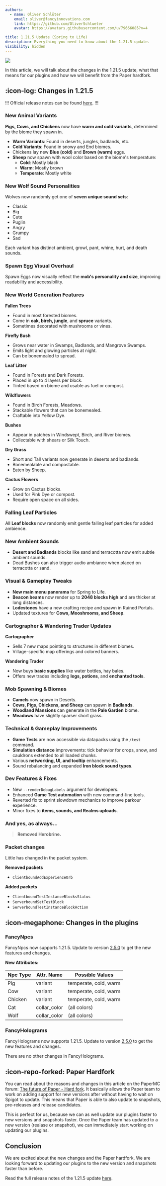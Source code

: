 ```yaml
---
authors:
  - name: Oliver Schlüter
    email: oliver@fancyinnovations.com
    link: https://github.com/OliverSchlueter
    avatar: https://avatars.githubusercontent.com/u/79666085?v=4

title: 1.21.5 Update (Spring to Life)
description: Everything you need to know about the 1.21.5 update.
visibility: hidden
---
```


![](../static/1_21_5-update.png)

In this article, we will talk about the changes in the 1.21.5 update, what that means for our plugins and how we will benefit from the Paper hardfork.

## :icon-log: Changes in 1.21.5

!!!
Official release notes can be found [here](https://www.minecraft.net/en-us/article/minecraft-java-edition-1-21-5).
!!!

### New Animal Variants

**Pigs, Cows, and Chickens** now have **warm and cold variants**, determined by the biome they spawn in.

- **Warm Variants**: Found in deserts, jungles, badlands, etc.
- **Cold Variants**: Found in snowy and End biomes.
- Chickens lay new **Blue (cold)** and **Brown (warm)** eggs.
- **Sheep** now spawn with wool color based on the biome's temperature:
  - **Cold**: Mostly black
  - **Warm**: Mostly brown
  - **Temperate**: Mostly white

### New Wolf Sound Personalities

Wolves now randomly get one of **seven unique sound sets**:
- Classic
- Big
- Cute
- Puglin
- Angry
- Grumpy
- Sad

Each variant has distinct ambient, growl, pant, whine, hurt, and death sounds.

### Spawn Egg Visual Overhaul

Spawn Eggs now visually reflect the **mob's personality and size**, improving readability and accessibility.

### New World Generation Features

**Fallen Trees**
- Found in most forested biomes.
- Come in **oak, birch, jungle**, and **spruce** variants.
- Sometimes decorated with mushrooms or vines.

**Firefly Bush**
- Grows near water in Swamps, Badlands, and Mangrove Swamps.
- Emits light and glowing particles at night.
- Can be bonemealed to spread.

**Leaf Litter**
- Found in Forests and Dark Forests.
- Placed in up to 4 layers per block.
- Tinted based on biome and usable as fuel or compost.

**Wildflowers**
- Found in Birch Forests, Meadows.
- Stackable flowers that can be bonemealed.
- Craftable into Yellow Dye.

**Bushes**
- Appear in patches in Windswept, Birch, and River biomes.
- Collectable with shears or Silk Touch.

**Dry Grass**
- Short and Tall variants now generate in deserts and badlands.
- Bonemealable and compostable.
- Eaten by Sheep.

**Cactus Flowers**
- Grow on Cactus blocks.
- Used for Pink Dye or compost.
- Require open space on all sides.

### Falling Leaf Particles

All **Leaf blocks** now randomly emit gentle falling leaf particles for added ambience.

### New Ambient Sounds

- **Desert and Badlands** blocks like sand and terracotta now emit subtle ambient sounds.
- Dead Bushes can also trigger audio ambiance when placed on terracotta or sand.

### Visual & Gameplay Tweaks

- **New main menu panorama** for Spring to Life.
- **Beacon beams** now render up to **2048 blocks high** and are thicker at long distances.
- **Lodestones** have a new crafting recipe and spawn in Ruined Portals.
- Updated textures for **Cows, Mooshrooms, and Sheep**.

### Cartographer & Wandering Trader Updates

**Cartographer**
- Sells 7 new maps pointing to structures in different biomes.
- Village-specific map offerings and colored banners.

**Wandering Trader**
- Now buys **basic supplies** like water bottles, hay bales.
- Offers new trades including **logs, potions**, and **enchanted tools**.

### Mob Spawning & Biomes

- **Camels** now spawn in Deserts.
- **Cows, Pigs, Chickens, and Sheep** can spawn in **Badlands**.
- **Woodland Mansions** can generate in the **Pale Garden** biome.
- **Meadows** have slightly sparser short grass.

###  Technical & Gameplay Improvements

- **Game Tests** are now accessible via datapacks using the `/test` command.
- **Simulation distance** improvements: tick behavior for crops, snow, and cauldrons extended to all loaded chunks.
- Various **networking, UI, and tooltip** enhancements.
- Sound rebalancing and expanded **Iron block sound types**.

### Dev Features & Fixes

- New `--renderDebugLabels` argument for developers.
- Enhanced **Game Test automation** with new command-line tools.
- Reverted fix to sprint slowdown mechanics to improve parkour experience.
- Minor fixes to **items, sounds, and Realms uploads**.

### And yes, as always...

> **Removed Herobrine.**

### Packet changes

Little has changed in the packet system.

**Removed packets**
- `ClientboundAddExperienceOrb`

**Added packets**
- `ClientboundTestInstanceBlocksStatus`
- `ServerboundSetTestBlock`
- `ServerboundTestInstanceBlockAction`

## :icon-megaphone: Changes in the plugins

### FancyNpcs

FancyNpcs now supports 1.21.5. Update to version [2.5.0](https://modrinth.com/plugin/fancynpcs/version/2.5.0) to get the new features and changes.

**New Attributes:**

| Npc Type | Attr. Name   | Possible Values       |
|----------|--------------|-----------------------|
| Pig      | variant      | temperate, cold, warm |
| Cow      | variant      | temperate, cold, warm |
| Chicken  | variant      | temperate, cold, warm |
| Cat      | collar_color | (all colors)          |
| Wolf     | collar_color | (all colors)          |


### FancyHolograms

FancyHolograms now supports 1.21.5. Update to version [2.5.0](https://modrinth.com/plugin/fancyholograms/version/2.5.0) to get the new features and changes.

There are no other changes in FancyHolograms.

## :icon-repo-forked: Paper Hardfork

You can read about the reasons and changes in this article on the PaperMC forum: [The future of Paper - Hard fork](https://forums.papermc.io/threads/the-future-of-paper-hard-fork.1451/).
It basically allows the Paper team to work on adding support for new versions after without having to wait on Spigot to update. This means that Paper is able to also update to snapshots, pre-releases and release candidates.

This is perfect for us, because we can as well update our plugins faster to new versions and snapshots faster. Once the Paper team has updated to a new version (realase or snapshot), we can immediately start working on updating our plugins.


## Conclusion

We are excited about the new changes and the Paper hardfork. We are looking forward to updating our plugins to the new version and snapshots faster than before.

Read the full release notes of the 1.21.5 update [here](https://www.minecraft.net/en-us/article/minecraft-java-edition-1-21-5).